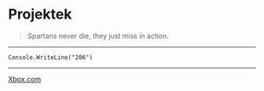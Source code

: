 # Projektek
> Spartans never die, they just miss in action.

---

`Console.WriteLine("206")`

---

[Xbox.com](https://www.xbox.com/hu-HU/)